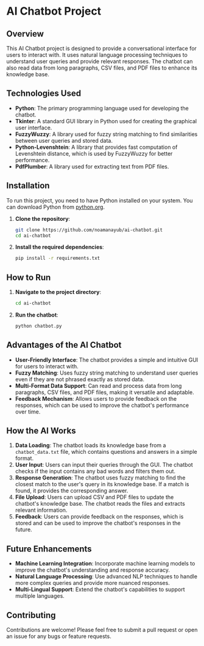 # AI Chatbot Project

## Overview
This AI Chatbot project is designed to provide a conversational interface for users to interact with. It uses natural language processing techniques to understand user queries and provide relevant responses. The chatbot can also read data from long paragraphs, CSV files, and PDF files to enhance its knowledge base.

## Technologies Used
- **Python**: The primary programming language used for developing the chatbot.
- **Tkinter**: A standard GUI library in Python used for creating the graphical user interface.
- **FuzzyWuzzy**: A library used for fuzzy string matching to find similarities between user queries and stored data.
- **Python-Levenshtein**: A library that provides fast computation of Levenshtein distance, which is used by FuzzyWuzzy for better performance.
- **PdfPlumber**: A library used for extracting text from PDF files.

## Installation
To run this project, you need to have Python installed on your system. You can download Python from [python.org](https://www.python.org/).

1. **Clone the repository**:
   ```sh
   git clone https://github.com/noamanayub/ai-chatbot.git
   cd ai-chatbot
   ```

2. **Install the required dependencies**:
   ```sh
   pip install -r requirements.txt
   ```

## How to Run
1. **Navigate to the project directory**:
   ```sh
   cd ai-chatbot
   ```

2. **Run the chatbot**:
   ```sh
   python chatbot.py
   ```

## Advantages of the AI Chatbot
- **User-Friendly Interface**: The chatbot provides a simple and intuitive GUI for users to interact with.
- **Fuzzy Matching**: Uses fuzzy string matching to understand user queries even if they are not phrased exactly as stored data.
- **Multi-Format Data Support**: Can read and process data from long paragraphs, CSV files, and PDF files, making it versatile and adaptable.
- **Feedback Mechanism**: Allows users to provide feedback on the responses, which can be used to improve the chatbot's performance over time.

## How the AI Works
1. **Data Loading**: The chatbot loads its knowledge base from a `chatbot_data.txt` file, which contains questions and answers in a simple format.
2. **User Input**: Users can input their queries through the GUI. The chatbot checks if the input contains any bad words and filters them out.
3. **Response Generation**: The chatbot uses fuzzy matching to find the closest match to the user's query in its knowledge base. If a match is found, it provides the corresponding answer.
4. **File Upload**: Users can upload CSV and PDF files to update the chatbot's knowledge base. The chatbot reads the files and extracts relevant information.
5. **Feedback**: Users can provide feedback on the responses, which is stored and can be used to improve the chatbot's responses in the future.

## Future Enhancements
- **Machine Learning Integration**: Incorporate machine learning models to improve the chatbot's understanding and response accuracy.
- **Natural Language Processing**: Use advanced NLP techniques to handle more complex queries and provide more nuanced responses.
- **Multi-Lingual Support**: Extend the chatbot's capabilities to support multiple languages.

## Contributing
Contributions are welcome! Please feel free to submit a pull request or open an issue for any bugs or feature requests.

